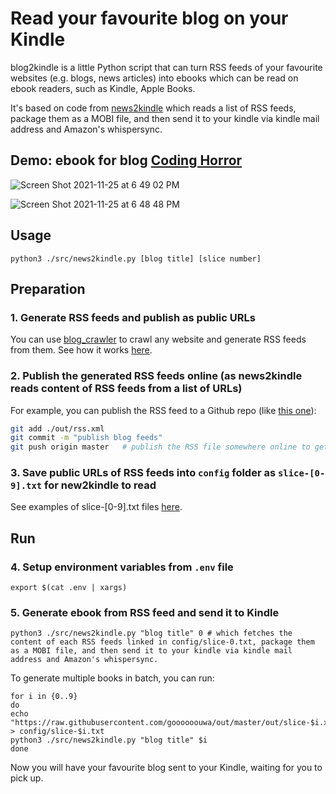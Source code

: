 # Read your favourite blog on your Kindle

blog2kindle is a little Python script that can turn RSS feeds of your favourite websites (e.g. blogs, news articles) into ebooks which can be read on ebook readers, such as Kindle, Apple Books.

It's based on code from [news2kindle](https://github.com/goooooouwa/news2kindle) which reads a list of RSS feeds, package them as a MOBI file, and then send it to your kindle via kindle mail address and Amazon's whispersync.

## Demo: ebook for blog [Coding Horror](https://blog.codinghorror.com/)

![Screen Shot 2021-11-25 at 6 49 02 PM](https://user-images.githubusercontent.com/1495607/143427994-5eea1a37-2b73-4c71-9858-eed10ea09abd.png)

![Screen Shot 2021-11-25 at 6 48 48 PM](https://user-images.githubusercontent.com/1495607/143427976-0fa33f81-93e6-4271-8562-53cce35bd1e1.png)

## Usage

`python3 ./src/news2kindle.py [blog title] [slice number]`

## Preparation

### 1. Generate RSS feeds and publish as public URLs

You can use [blog_crawler](https://github.com/goooooouwa/blog_crawler) to crawl any website and generate RSS feeds from them. See how it works [here](https://github.com/goooooouwa/blog_crawler/blob/master/README.md).

### 2. Publish the generated RSS feeds online (as news2kindle reads content of RSS feeds from a list of URLs)

For example, you can publish the RSS feed to a Github repo (like [this one](https://github.com/goooooouwa/rss-feeds/tree/master/codinghorror)):

```bash
git add ./out/rss.xml
git commit -m "publish blog feeds"
git push origin master   # publish the RSS file somewhere online to get a public URL
```

### 3. Save public URLs of RSS feeds into `config` folder as `slice-[0-9].txt` for new2kindle to read

See examples of slice-[0-9].txt files [here](https://github.com/goooooouwa/blog2kindle/blob/master/config).

## Run

### 4. Setup environment variables from `.env` file

`export $(cat .env | xargs)`

### 5. Generate ebook from RSS feed and send it to Kindle

```
python3 ./src/news2kindle.py "blog title" 0 # which fetches the content of each RSS feeds linked in config/slice-0.txt, package them as a MOBI file, and then send it to your kindle via kindle mail address and Amazon's whispersync.
```

To generate multiple books in batch, you can run:

```
for i in {0..9}
do
echo "https://raw.githubusercontent.com/goooooouwa/out/master/out/slice-$i.xml" > config/slice-$i.txt
python3 ./src/news2kindle.py "blog title" $i
done
```

Now you will have your favourite blog sent to your Kindle, waiting for you to pick up.
